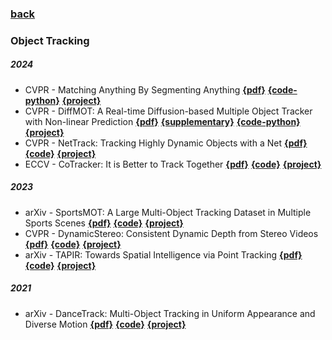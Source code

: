 ### [back](README.md)

### Object Tracking

##### 2024
- CVPR - Matching Anything By Segmenting Anything [**{pdf}**](https://arxiv.org/abs/2406.04221) [**{code-python}**](https://github.com/siyuanliii/masa) [**{project}**](https://matchinganything.github.io/)
- CVPR - DiffMOT: A Real-time Diffusion-based Multiple Object Tracker with Non-linear Prediction [**{pdf}**](https://arxiv.org/abs/2403.02075) [**{supplementary}**](https://diffmot.github.io/static/pdfs/supp.pdf) [**{code-python}**](https://github.com/Kroery/DiffMOT) [**{project}**](https://diffmot.github.io/)
- CVPR - NetTrack: Tracking Highly Dynamic Objects with a Net [**{pdf}**](https://george-zhuang.github.io/nettrack/) [**{code}**](https://github.com/George-Zhuang/NetTrack) [**{project}**](https://george-zhuang.github.io/nettrack/)
- ECCV - CoTracker: It is Better to Track Together [**{pdf}**](https://arxiv.org/abs/2307.07635) [**{code}**](https://github.com/facebookresearch/co-tracker) [**{project}**](https://co-tracker.github.io/)


##### 2023
- arXiv - SportsMOT: A Large Multi-Object Tracking Dataset in Multiple Sports Scenes [**{pdf}**](https://arxiv.org/pdf/2304.05170v2) [**{code}**](https://github.com/MCG-NJU/SportsMOT) [**{project}**](https://datasetninja.com/sports-mot)
- CVPR - DynamicStereo: Consistent Dynamic Depth from Stereo Videos [**{pdf}**](https://arxiv.org/abs/2305.02296) [**{code}**](https://github.com/facebookresearch/dynamic_stereo) [**{project}**](https://dynamic-stereo.github.io/)
- arXiv - TAPIR: Towards Spatial Intelligence via Point Tracking [**{pdf}**](https://arxiv.org/abs/2306.08637) [**{code}**](https://github.com/deepmind/tapnet) [**{project}**](https://deepmind-tapir.github.io/blogpost.html)

##### 2021
- arXiv - DanceTrack: Multi-Object Tracking in Uniform Appearance and Diverse Motion [**{pdf}**](https://arxiv.org/abs/2111.14690) [**{code}**]() [**{project}**](https://sites.google.com/view/dancetrackmot)

